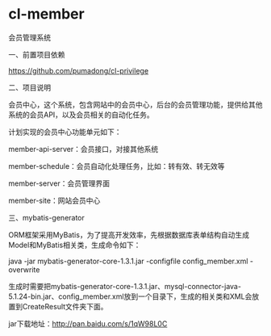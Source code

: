 cl-member
==================

会员管理系统


一、前置项目依赖

https://github.com/pumadong/cl-privilege

二、项目说明

会员中心，这个系统，包含网站中的会员中心，后台的会员管理功能，提供给其他系统的会员API，以及会员相关的自动化任务。

计划实现的会员中心功能单元如下：

member-api-server：会员接口，对接其他系统

member-schedule：会员自动化处理任务，比如：转有效、转无效等

member-server：会员管理界面

member-site：网站会员中心

三、mybatis-generator

ORM框架采用MyBatis，为了提高开发效率，先根据数据库表单结构自动生成Model和MyBatis相关类，生成命令如下：

java -jar mybatis-generator-core-1.3.1.jar -configfile config_member.xml -overwrite

生成时需要把mybatis-generator-core-1.3.1.jar、mysql-connector-java-5.1.24-bin.jar、config_member.xml放到一个目录下，生成的相关类和XML会放置到CreateResult文件夹下面。

jar下载地址：http://pan.baidu.com/s/1qW98L0C